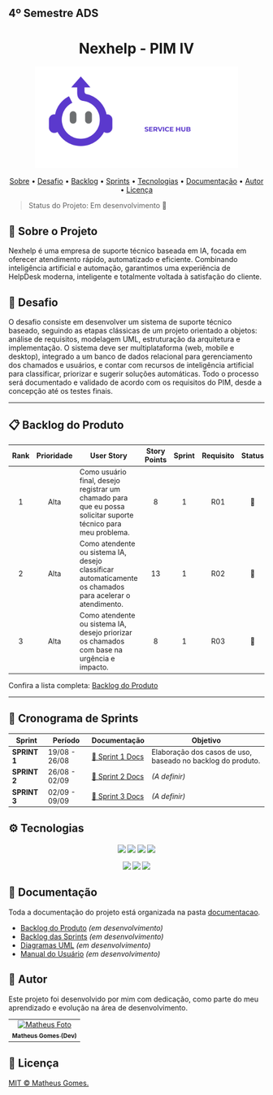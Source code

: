 <h2>4º Semestre ADS</h1>
<h1 align="center">Nexhelp - PIM IV</h1>

<p align="center">
    <img src="https://github.com/omatheusgomes/pimiv/blob/main/documentacao/imagens/logo_img.png" alt="NexHelp" width="400px">
</p>

<p align="center">
 <a href="#about">Sobre</a> • 
 <a href="#desafio">Desafio</a> • 
 <a href="#backlog">Backlog</a> • 
 <a href="#sprints">Sprints</a> • 
 <a href="#tec">Tecnologias</a> • 
 <a href="#doc">Documentação</a> • 
 <a href="#autor">Autor</a> • 
 <a href="#licenca">Licença</a>
</p>

> Status do Projeto: Em desenvolvimento 🔄
> 

<h2 id="about">📌 Sobre o Projeto</h2>

Nexhelp é uma empresa de suporte técnico baseada em IA, focada em oferecer atendimento rápido, automatizado e eficiente. Combinando inteligência artificial e automação, garantimos uma experiência de HelpDesk moderna, inteligente e totalmente voltada à satisfação do cliente.

<h2 id="desafio">🎯 Desafio</h2>

O desafio consiste em desenvolver um sistema de suporte técnico baseado, seguindo as etapas clássicas de um projeto orientado a objetos: análise de requisitos, modelagem UML, estruturação da arquitetura e implementação. O sistema deve ser multiplataforma (web, mobile e desktop), integrado a um banco de dados relacional para gerenciamento dos chamados e usuários, e contar com recursos de inteligência artificial para classificar, priorizar e sugerir soluções automáticas. Todo o processo será documentado e validado de acordo com os requisitos do PIM, desde a concepção até os testes finais.

---

## 📋 Backlog do Produto <a id="backlog"></a>

| Rank | Prioridade | User Story | Story Points | Sprint | Requisito | Status |
| :--: | :--------: | ---------- | :----------: | :----: | :-------: | :----: |
|  1   | Alta       | Como usuário final, desejo registrar um chamado para que eu possa solicitar suporte técnico para meu problema. |  8  | 1 | R01 | 🔄 |
|  2   | Alta       | Como atendente ou sistema IA, desejo classificar automaticamente os chamados para acelerar o atendimento. |  13 | 1 | R02 | 🔄 |
|  3   | Alta       | Como atendente ou sistema IA, desejo priorizar os chamados com base na urgência e impacto. |  8  | 1 | R03 | 🔄 |

Confira a lista completa: [Backlog do Produto](https://github.com/omatheusgomes/pimiv_ads/blob/main/documentacao/processo/backlogs/Backlog_do_Produto.md)

---

<h2 id="sprints">📅 Cronograma de Sprints</h2>

| Sprint | Período | Documentação | Objetivo |
|--------|---------|--------------|-------|
| **SPRINT 1** | 19/08 - 26/08 | [📄 Sprint 1 Docs](https://github.com/omatheusgomes/pimiv/tree/main/documentacao/processo/sprints/sprint-1) | Elaboração dos casos de uso, baseado no backlog do produto. |
| **SPRINT 2** | 26/08 - 02/09 | [📄 Sprint 2 Docs](https://github.com/omatheusgomes/pimiv/tree/main/documentacao/processo/sprints/sprint-2) | *(A definir)* |
| **SPRINT 3** | 02/09 - 09/09 | [📄 Sprint 3 Docs](https://github.com/omatheusgomes/pimiv/tree/main/documentacao/processo/sprints/sprint-3) | *(A definir)* |

<h2 id="tec">⚙️ Tecnologias</h2>

<h4 align="center">
 <a href="https://www.python.org/"><img src="https://img.shields.io/badge/Python-3776AB?style=for-the-badge&logo=python&logoColor=white"></a>
 <a href="https://visualstudio.microsoft.com/"><img src="https://img.shields.io/badge/Visual%20Studio-5C2D91?style=for-the-badge&logo=visual-studio&logoColor=white"></a>
 <a href="https://code.visualstudio.com/"><img src="https://img.shields.io/badge/VSCode-0078d7?style=for-the-badge&logo=visual-studio-code&logoColor=white"></a>
 <a href="https://astah.net/"><img src="https://img.shields.io/badge/Astah-02A8EF?style=for-the-badge&logo=uml&logoColor=white"></a>
    
 <a href="https://www.microsoft.com/sql-server"><img src="https://img.shields.io/badge/Microsoft%20SQL%20Server-CC2927?style=for-the-badge&logo=microsoft-sql-server&logoColor=white"></a>
 <a href="https://github.com/"><img src="https://img.shields.io/badge/github-%23121011.svg?style=for-the-badge&logo=github&logoColor=white"/></a>
 <a href="https://www.figma.com/"><img src="https://img.shields.io/badge/Figma-F24E1E?style=for-the-badge&logo=figma&logoColor=white"/></a>
</h4>

<h2 id="doc">📂 Documentação</h2>

Toda a documentação do projeto está organizada na pasta [documentacao](https://github.com/omatheusgomes/pimiv/tree/main/documentacao).

- [Backlog do Produto](https://github.com/omatheusgomes/pimiv/tree/main/documentacao/processo/backlogs/product-backlog) *(em desenvolvimento)* 
- [Backlog das Sprints](https://github.com/omatheusgomes/pimiv/tree/main/documentacao/processo/backlogs/sprints-backlog) *(em desenvolvimento)*   
- [Diagramas UML](https://github.com/omatheusgomes/pimiv/tree/main/documentacao/imagens/diagramas) *(em desenvolvimento)*  
- [Manual do Usuário](https://github.com/omatheusgomes/pimiv/tree/main/documentacao/cliente/Manual_Usuario.md) *(em desenvolvimento)*  

<h2 id="autor">🤝 Autor</h2>

Este projeto foi desenvolvido por mim com dedicação, como parte do meu aprendizado e evolução na área de desenvolvimento.
<table> 
 <tr> 
  <td align="center"> 
   <a href="#"> 
    <img src="https://media-gru1-1.cdn.whatsapp.net/v/t61.24694-24/491873468_731137699484095_2564908480998265957_n.jpg?ccb=11-4&oh=01_Q5Aa2QEl4cF0muQPcGY7-rU8Kh0osfkJj4qmoJojqAxzs7s4qg&oe=68B74AB7&_nc_sid=5e03e0&_nc_cat=107" width="100px;" alt="Matheus Foto"/>
    <br> 
    <sub> 
     <b>Matheus Gomes (Dev)
     </b> 
    </sub> 
   </a>
  </td> 
 </tr> 
</table>

<h2 id="licenca">📃 Licença</h2>

[MIT © Matheus Gomes.](https://github.com/omatheusgomes/teste/blob/main/LICENSE)
